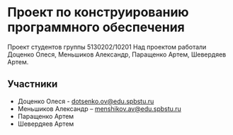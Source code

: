 # Проект по конструированию программного обеспечения
Проект студентов группы 5130202/10201 
Над проектом работали Доценко Олеся, Меньшиков Александр, Паращенко Артем, Шевердяев Артем.

## Участники

* Доценко Олеся - dotsenko.ov@edu.spbstu.ru
* Меньшиков Александр – menshikov.av@edu.spbstu.ru
* Паращенко Артем
* Шевердяев Артем

